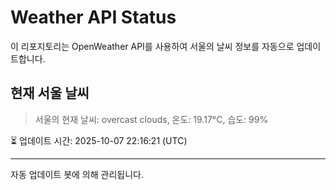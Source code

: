 
# Weather API Status

이 리포지토리는 OpenWeather API를 사용하여 서울의 날씨 정보를 자동으로 업데이트합니다.

## 현재 서울 날씨
> 서울의 현재 날씨: overcast clouds, 온도: 19.17°C, 습도: 99%

⏳ 업데이트 시간: 2025-10-07 22:16:21 (UTC)

---
자동 업데이트 봇에 의해 관리됩니다.
